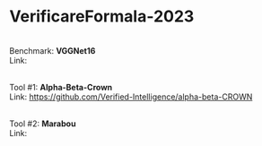 # VerificareFormala-2023

<br>Benchmark: **VGGNet16**</br>
Link:

<br>Tool #1: **Alpha-Beta-Crown**</br>
Link: <a href="https://github.com/Verified-Intelligence/alpha-beta-CROWN" target="_blank">https://github.com/Verified-Intelligence/alpha-beta-CROWN</a>


<br>Tool #2: **Marabou**</br>
Link: 
